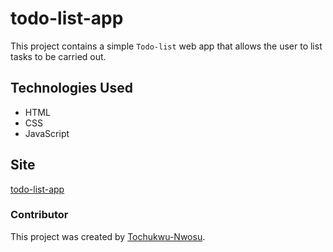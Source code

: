# todo-list-app

This project contains a simple `Todo-list` web app that allows the user to list tasks to be carried out.

## Technologies Used

- HTML
- CSS
- JavaScript

## Site

[todo-list-app](https://tk-todo-list-app.netlify.app)

### Contributor

This project was created by [Tochukwu-Nwosu](https://github.com/Tochukwu-Nwosu).